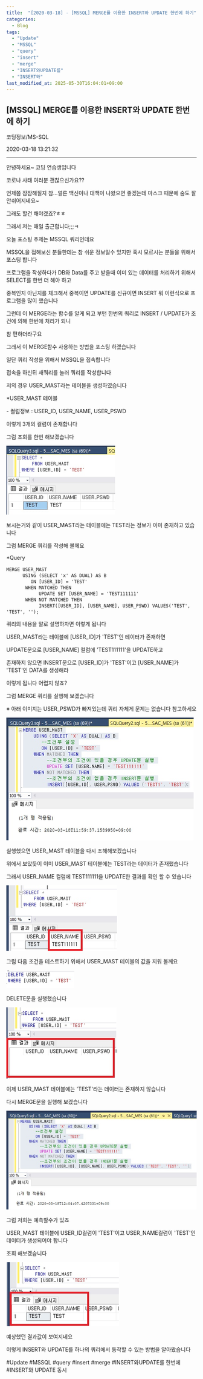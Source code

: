```yaml
---
title:  "[2020-03-18] - [MSSQL] MERGE를 이용한 INSERT와 UPDATE 한번에 하기"
categories:
  - Blog
tags:
  - "Update"
  - "MSSQL"
  - "query"
  - "insert"
  - "merge"
  - "INSERT와UPDATE를"
  - "INSERT와"
last_modified_at: 2025-05-30T16:04:01+09:00
---
```


## [MSSQL] MERGE를 이용한 INSERT와 UPDATE 한번에 하기

코딩정보/MS-SQL

2020-03-18 13:21:32

* * *

안녕하세요~ 코딩 연습생입니다

코로나 사태 여러분 괜찮으신가요??

언제쯤 잠잠해질지 참...얼른 백신이나 대책이 나왔으면 좋겠는데 마스크 때문에 숨도 잘 안쉬어지네요~

그래도 할건 해야겠죠?ㅎㅎ

그래서 저는 매일 출근합니다;;;ㅋ

오늘 포스팅 주제는 MSSQL 쿼리인데요

MSSQL을 접해보신 분들한데는 참 쉬운 정보일수 있지만 혹시 모르시는 분들을 위해서 포스팅 합니다

프로그램을 작성하다가 DB와 Data를 주고 받을때 이미 있는 데이터를 처리하기 위해서 SELECT를 한번 더 해야 하고

중복인지 아닌지를 체크해서 중복이면 UPDATE를 신규이면 INSERT 뭐 이런식으로 프로그램을 많이 했습니다

그런데 이 MERGE라는 함수를 알게 되고 부턴 한번의 쿼리로 INSERT / UPDATE가 조건에 의해 한번에 처리가 되니

참 편하더라구요

그래서 이 MERGE함수 사용하는 방법을 포스팅 하겠습니다

일단 쿼리 작성을 위해서 MSSQL을 접속합니다

접속을 하신뒤 새쿼리를 눌러 쿼리를 작성합니다

저의 경우 USER_MAST라는 테이블을 생성하였습니다

*USER_MAST 테이블

\- 컬럼정보 : USER_ID, USER_NAME, USER_PSWD

이렇게 3개의 컬럼이 존재합니다

그럼 조회를 한번 해보겠습니다

![](/assets/images/mssql_merge를_이용한_insert와_update_한번에_하기/img.jpg)

보시는거와 같이 USER_MAST라는 테이블에는 TEST라는 정보가 이미 존재하고 있습니다

그럼 MERGE 쿼리를 작성해 볼께요

*Query
    
    
    MERGE USER_MAST
          USING (SELECT 'x' AS DUAL) AS B
             ON [USER_ID] = 'TEST'
           WHEN MATCHED THEN
                UPDATE SET [USER_NAME] = 'TEST111111'
           WHEN NOT MATCHED THEN
                INSERT([USER_ID], [USER_NAME], USER_PSWD) VALUES('TEST', 'TEST', '');

쿼리의 내용을 말로 설명하자면 이렇게 됩니다

USER_MAST라는 테이블에 [USER_ID]가 'TEST'인 테이터가 존재하면

UPDATE문으로 [USER_NAME] 컬럼에 'TEST111111'을 UPDATE하고

존재하지 않으면 INSERT문으로 [USER_ID]가 'TEST'이고 [USER_NAME]가 'TEST'인 DATA를 생성해라

이렇게 됩니다 어렵지 않죠?

그럼 MERGE 쿼리를 실행해 보겠습니다

※ 아래 이미지는 USER_PSWD가 빠져있는데 쿼리 자체게 문제는 없습니다 참고하세요

![](/assets/images/mssql_merge를_이용한_insert와_update_한번에_하기/img_1.jpg)

실행했으면 USER_MAST 테이블을 다시 조해해보겠습니다

위에서 보았듯이 이미 USER_MAST 테이블에는 TEST라는 데이터가 존재했습니다

그래서 USER_NAME 컬럼에 TEST111111을 UPDATE한 결과를 확인 할 수 있습니다

![](/assets/images/mssql_merge를_이용한_insert와_update_한번에_하기/img_2.jpg)

그럼 다음 조건을 테스트하기 위해서 USER_MAST 테이블의 값을 지워 볼께요

![](/assets/images/mssql_merge를_이용한_insert와_update_한번에_하기/img_3.jpg)

DELETE문을 실행했습니다

![](/assets/images/mssql_merge를_이용한_insert와_update_한번에_하기/img_4.jpg)

이제 USER_MAST 테이블에는 'TEST'라는 데이터는 존재하지 않습니다

다시 MERGE문을 실행해 보겠습니다

![](/assets/images/mssql_merge를_이용한_insert와_update_한번에_하기/img_5.jpg)

그럼 저희는 예측할수가 있죠

USER_MAST 테이블에 USER_ID컬럼이 'TEST'이고 USER_NAME컬럼이 'TEST'인 데이터가 생성되어야 합니다

조회 해보겠습니다

![](/assets/images/mssql_merge를_이용한_insert와_update_한번에_하기/img_6.jpg)

예상했던 결과값이 보여지네요

이렇게 INSERT와 UPDATE를 하나의 쿼리에서 동작할 수 있는 방법을 알아봤습니다

  

#Update #MSSQL #query #insert #merge #INSERT와UPDATE를 한번에 #INSERT와 UPDATE 동시


